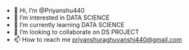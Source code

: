 - 👋 Hi, I’m @Priyanshu440
- 👀 I’m interested in DATA SCIENCE
- 🌱 I’m currently learning DATA SCIENCE
- 💞️ I’m looking to collaborate on DS PROJECT
- 📫 How to reach me priyanshuraghuvanshi440@gmail.com

<!---
Priyanshu440/Priyanshu440 is a ✨ special ✨ repository because its `README.md` (this file) appears on your GitHub profile.
You can click the Preview link to take a look at your changes.
--->
